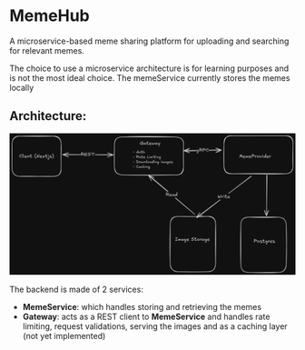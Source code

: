 # MemeHub

A microservice-based meme sharing platform for uploading and searching for relevant memes.

The choice to use a microservice architecture is for learning purposes and is not the most ideal choice.
The memeService currently stores the memes locally

## Architecture:

![system designs](https://github.com/BassemHalim/memeDB/blob/master/docs/System_Design.png?raw=true)

The backend is made of 2 services:

-   **MemeService**: which handles storing and retrieving the memes
-   **Gateway**: acts as a REST client to **MemeService** and handles rate limiting, request validations, serving the images and as a caching layer (not yet implemented)



